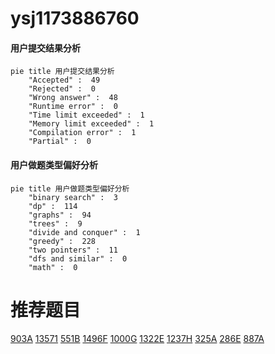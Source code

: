 # ysj1173886760

<!-- tabs:start -->



#### **用户提交结果分析**

```mermaid
pie title 用户提交结果分析
    "Accepted" :  49
    "Rejected" :  0
    "Wrong answer" :  48
    "Runtime error" :  0
    "Time limit exceeded" :  1
    "Memory limit exceeded" :  1
    "Compilation error" :  1
    "Partial" :  0
```

#### **用户做题类型偏好分析**

```mermaid
pie title 用户做题类型偏好分析
    "binary search" :  3
    "dp" :  114
    "graphs" :  94
    "trees" :  9
    "divide and conquer" :  1
    "greedy" :  228
    "two pointers" :  11
    "dfs and similar" :  0
    "math" :  0
```



<!-- tabs:end -->
# 推荐题目
[903A](https://codeforces.com/contest/903/problem/A)
[13571](https://codeforces.com/contest/1357/problem/1)
[551B](https://codeforces.com/contest/551/problem/B)
[1496F](https://codeforces.com/contest/1496/problem/F)
[1000G](https://codeforces.com/contest/1000/problem/G)
[1322E](https://codeforces.com/contest/1322/problem/E)
[1237H](https://codeforces.com/contest/1237/problem/H)
[325A](https://codeforces.com/contest/325/problem/A)
[286E](https://codeforces.com/contest/286/problem/E)
[887A](https://codeforces.com/contest/887/problem/A)
